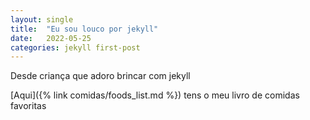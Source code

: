 ```yaml
---
layout: single
title:  "Eu sou louco por jekyll"
date:   2022-05-25
categories: jekyll first-post
---
```


Desde criança que adoro brincar com jekyll

[Aqui]({% link comidas/foods_list.md %}) tens o meu livro de comidas favoritas
